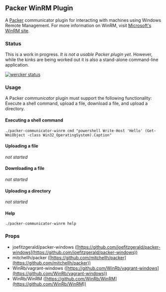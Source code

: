 
## Packer WinRM Plugin

A [Packer](http://www.packer.io/) communicator plugin for interacting with machines using Windows Remote Management. For more information on WinRM, visit [Microsoft's WinRM site](http://msdn.microsoft.com/en-us/library/aa384426\(v=VS.85\).aspx).


### Status

This is a work in progress. *It is not a usable Packer plugin yet*. However, while the kinks are being worked out it is also a stand-alone command-line application.

[![wercker status](https://app.wercker.com/status/c702a1133a8359cc8830ad60487ee751/m "wercker status")](https://app.wercker.com/project/bykey/c702a1133a8359cc8830ad60487ee751)

### Usage

A Packer *communicator* plugin must support the following functionality: Execute a shell command, upload a file, download a file, and upload a directory.

#### Executing a shell command

    ./packer-communicator-winrm cmd "powershell Write-Host 'Hello' (Get-WmiObject -class Win32_OperatingSystem).Caption"

#### Uploading a file

*not started*

#### Downloading a file

*not started*

#### Uploading a directory

*not started*

#### Help

    ./packer-communicator-winrm help

### Props

- joefitzgerald/packer-windows ([https://github.com/joefitzgerald/packer-windows](https://github.com/joefitzgerald/packer-windows))
- mitchellh/packer ([https://github.com/mitchellh/packer](https://github.com/mitchellh/packer))
- WinRb/vagrant-windows ([https://github.com/WinRb/vagrant-windows](https://github.com/WinRb/vagrant-windows))
- WinRb/WinRM ([https://github.com/WinRb/WinRM](https://github.com/WinRb/WinRM))
 
